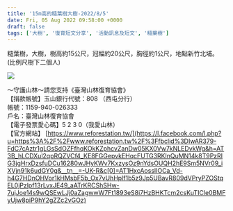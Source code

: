 ```yaml
---
title: '15m高的糙葉樹大樹-2022/8/5'
date: Fri, 05 Aug 2022 09:58:00 +0000
draft: false
tags: ['大樹', '復育短文分享', '活動訊息及短文', '糙葉樹']
---
```


糙葉樹，大樹，樹高約15公尺，冠幅約20公尺，胸徑約1公尺，地點新竹北埔。(比例尺樹下二個人)

![](https://www.reforestation.tw/wp-content/uploads/2022/08/220805糙葉樹.jpg)

～守護山林～請您支持《臺灣山林復育協會》  
【捐款帳號】玉山銀行代號：808 （西屯分行）  
帳號：1159-940-026333  
戶名：臺灣山林復育協會  
【電子發票愛心碼】5 2 3 0（我愛山林）  
【官方網站】 [https://www.reforestation.tw/](https://l.facebook.com/l.php?u=https%3A%2F%2Fwww.reforestation.tw%2F%3Ffbclid%3DIwAR379-FdC7cAztr1gLGsSdOZFfhqKOkKZphcvZanDw05KX0Vw7kNLEDvkWg&h=AT3B_hLCDXul2qpRQZVCf4_KE8FGGepvkEHqcFUTG3RKlnQuMN14k8T9PzRIG3jgHrxDzsfuDCu16280wJHyKWv7KxzysOz9nYdsOUQH2hE9Sm5NVr09_iXVjn91k6udGY0g&__tn__=-UK-R&c[0]=AT1HxcAosslIOCa_Vd-h4G7HDnOHVor1kHMsbF5b_Ox7vUhHplf1b5z9Jp5UBavR809dVPryPZOStqEL0jPzlpf13rLvxJE49_aATrKRCShSHw-7ujJoe14s9wQSEwLJj0aZagwwW7Ft1893eS8i7HzBHKTcm2csKuTICle0BMFyUjw8piP9hY2gZZc2vGOz)